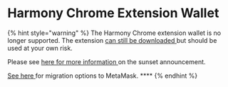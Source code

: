 # Harmony Chrome Extension Wallet

{% hint style="warning" %}
The Harmony Chrome extension wallet is no longer supported. The extension [can still be downloaded ](https://chrome.google.com/webstore/detail/harmony-chrome-extension/fnnegphlobjdpkhecapkijjdkgcjhkib)but should be used at your own risk.&#x20;

Please see [here for more information ](https://medium.com/harmony-one/sunsetting-the-harmony-chrome-extension-wallet-cd7e2ec217c6)on the sunset announcement.&#x20;

[See here ](https://docs.harmony.one/home/network/wallets/browser-extensions-wallets/one-wallet)for migration options to MetaMask. ****&#x20;
{% endhint %}
